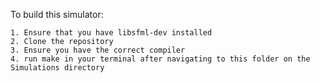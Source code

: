 To build this simulator:
    
    1. Ensure that you have libsfml-dev installed
    2. Clone the repository 
    3. Ensure you have the correct compiler
    4. run make in your terminal after navigating to this folder on the Simulations directory
